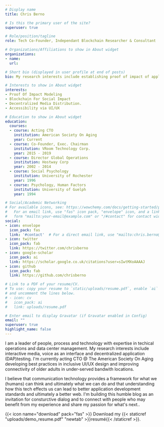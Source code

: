 ```yaml
---
# Display name
title: Chris Berno

# Is this the primary user of the site?
superuser: true

# Role/position/tagline
role: Tech Co-Founder, Independant Blockchain Researcher & Consultant

# Organizations/Affiliations to show in About widget
organizations:
- name: 
  url: 

# Short bio (displayed in user profile at end of posts)
bio: My research interests include establishing proof of impact of applied distributed technology, immersive & interactive media experiences and advancing UI/UX for better accessibility for users with vision, hearing & dexterity challenges. 

# Interests to show in About widget
interests:
- Proof Of Impact Modeling 
- Blockchain For Social Impact
- Decentralized Media Distribution. 
- Accessibility via UI/UX

# Education to show in About widget
education:
  courses:
  - course: Acting CTO
    institution: American Society On Aging
    year: Current
  - course: Co-Founder, Exec. Chairman
    institution: VRoom Technology Corp.
    year: 2015 - 2019
  - course: Director Global Operations
    institution: Hostway Corp
    year: 2002 - 2014
  - course: Social Psychology
    institution: University of Rochester
    year: 1996
  - course: Psychology, Human Factors
    institution: University of Guelph
    year: 1994

# Social/Academic Networking
# For available icons, see: https://wowchemy.com/docs/getting-started/page-builder/#icons
#   For an email link, use "fas" icon pack, "envelope" icon, and a link in the
#   form "mailto:your-email@example.com" or "/#contact" for contact widget.
social:
- icon: envelope
  icon_pack: fas
  link: '#contact'  # For a direct email link, use "mailto:chris.berno@gmail.com".
- icon: twitter
  icon_pack: fab
  link: https://twitter.com/chrisberno
- icon: google-scholar
  icon_pack: ai
  link: https://scholar.google.co.uk/citations?user=sIwtMXoAAAAJ
- icon: github
  icon_pack: fab
  link: https://github.com/chrisberno

# Link to a PDF of your resume/CV.
# To use: copy your resume to `static/uploads/resume.pdf`, enable `ai` icons in `params.toml`, 
# and uncomment the lines below.
# - icon: cv
#   icon_pack: ai
#   link: uploads/resume.pdf

# Enter email to display Gravatar (if Gravatar enabled in Config)
email: ""
superuser: true
highlight_name: false
---
```


I am a leader of people, process and technology with expertise in techical operations and data center management. My research interests include interactive media, voice as an interface and decentralized application (DAP)testing. I'm currently acting CTO @ The American Society On Aging developing best practices in inclusive UI/UX design and improving connectivity of older adults in under-served bandwith locations.

I believe that communication technology provides a framework for what we (humans) can think and ultimately what we can do and that understanding how this tech effects us can lead to better application development standards and ultimately a better web. I'm building this humble blog as an invitation for consturctive dialog and to connect with people who may benefit from my experience and share my passion for what's next..

{{< icon name="download" pack="fas" >}} Download my {{< staticref "uploads/demo_resume.pdf" "newtab" >}}resumé{{< /staticref >}}.